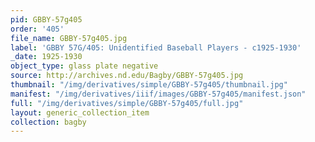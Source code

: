 ```yaml
---
pid: GBBY-57g405
order: '405'
file_name: GBBY-57g405.jpg
label: 'GBBY 57G/405: Unidentified Baseball Players - c1925-1930'
_date: 1925-1930
object_type: glass plate negative
source: http://archives.nd.edu/Bagby/GBBY-57g405.jpg
thumbnail: "/img/derivatives/simple/GBBY-57g405/thumbnail.jpg"
manifest: "/img/derivatives/iiif/images/GBBY-57g405/manifest.json"
full: "/img/derivatives/simple/GBBY-57g405/full.jpg"
layout: generic_collection_item
collection: bagby
---
```

